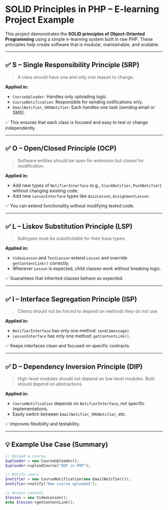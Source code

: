 # SOLID Principles in PHP – E-learning Project Example

This project demonstrates the **SOLID principles of Object-Oriented Programming** using a simple e-learning system built in raw PHP. These principles help create software that is modular, maintainable, and scalable.

---

## ✅ S – Single Responsibility Principle (SRP)

> A class should have one and only one reason to change.

**Applied in:**
- `CourseUploader`: Handles only uploading logic.
- `CourseNotification`: Responsible for sending notifications only.
- `EmailNotifier`, `SMSNotifier`: Each handles one task (sending email or SMS).

✅ This ensures that each class is focused and easy to test or change independently.

---

## ✅ O – Open/Closed Principle (OCP)

> Software entities should be open for extension but closed for modification.

**Applied in:**
- Add new types of `NotifierInterface` (e.g., `SlackNotifier`, `PushNotifier`) without changing existing code.
- Add new `LessonInterface` types like `QuizLesson`, `AssignmentLesson`.

✅ You can extend functionality without modifying tested code.

---

## ✅ L – Liskov Substitution Principle (LSP)

> Subtypes must be substitutable for their base types.

**Applied in:**
- `VideoLesson` and `TextLesson` extend `Lesson` and override `getContentLink()` correctly.
- Wherever `Lesson` is expected, child classes work without breaking logic.

✅ Guarantees that inherited classes behave as expected.

---

## ✅ I – Interface Segregation Principle (ISP)

> Clients should not be forced to depend on methods they do not use.

**Applied in:**
- `NotifierInterface` has only one method: `send($message)`.
- `LessonInterface` has only one method: `getContentLink()`.

✅ Keeps interfaces clean and focused on specific contracts.

---

## ✅ D – Dependency Inversion Principle (DIP)

> High-level modules should not depend on low-level modules. Both should depend on abstractions.

**Applied in:**
- `CourseNotification` depends on `NotifierInterface`, not specific implementations.
- Easily switch between `EmailNotifier`, `SMSNotifier`, etc.

✅ Improves flexibility and testability.

---

## 💡 Example Use Case (Summary)

```php
// Upload a course
$uploader = new CourseUploader();
$uploader->uploadCourse("OOP in PHP");

// Notify users
$notifier = new CourseNotification(new EmailNotifier());
$notifier->notify("New course uploaded");

// Access content
$lesson = new VideoLesson();
echo $lesson->getContentLink();

